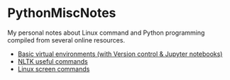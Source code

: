 # PythonMiscNotes
My personal notes about Linux command and Python programming compiled from several online resources.

- [Basic virtual environments (with Version control & Jupyter notebooks)](pages/01_virtualenv.md)
- [NLTK useful commands](pages/02_nltk.md)
- [Linux screen commands](pages/03_screen.md)